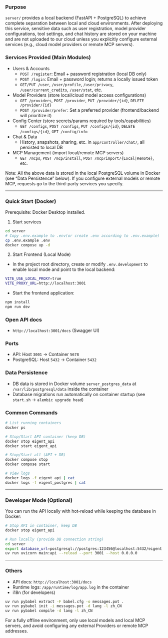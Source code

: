 ### Purpose
`server/` provides a local backend (FastAPI + PostgreSQL) to achieve complete separation between local and cloud environments. After deploying this service, sensitive data such as user registration, model provider configurations, tool settings, and chat history are stored on your machine and are not uploaded to our cloud unless you explicitly configure external services (e.g., cloud model providers or remote MCP servers).

### Services Provided (Main Modules)
- Users & Accounts
  - `POST /register`: Email + password registration (local DB only)
  - `POST /login`: Email + password login; returns a locally issued token
  - `GET/PUT /user`, `/user/profile`, `/user/privacy`, `/user/current_credits`, `/user/stat`, etc.
- Model Providers (store local/cloud model access configurations)
  - `GET /providers`, `POST /provider`, `PUT /provider/{id}`, `DELETE /provider/{id}`
  - `POST /provider/prefer`: Set a preferred provider (frontend/backend will prioritize it)
- Config Center (store secrets/params required by tools/capabilities)
  - `GET /configs`, `POST /configs`, `PUT /configs/{id}`, `DELETE /configs/{id}`, `GET /config/info`
- Chat & Data
  - History, snapshots, sharing, etc. in `app/controller/chat/`, all persisted to local DB
- MCP Management (import local/remote MCP servers)
  - `GET /mcps`, `POST /mcp/install`, `POST /mcp/import/{Local|Remote}`, etc.

Note: All the above data is stored in the local PostgreSQL volume in Docker (see “Data Persistence” below). If you configure external models or remote MCP, requests go to the third-party services you specify.

---

### Quick Start (Docker)
Prerequisite: Docker Desktop installed.

1) Start services
```bash
cd server
# Copy .env.example to .env(or create .env according to .env.example)
cp .env.example .env
docker compose up -d
```

2) Start Frontend (Local Mode)
- In the project root directory, create or modify `.env.development` to enable local mode and point to the local backend:
```bash
VITE_USE_LOCAL_PROXY=true
VITE_PROXY_URL=http://localhost:3001
```
- Start the frontend application:
```bash
npm install
npm run dev
```

### Open API docs
- `http://localhost:3001/docs` (Swagger UI)

### Ports
- API: Host `3001` → Container `5678`
- PostgreSQL: Host `5432` → Container `5432`

### Data Persistence
- DB data is stored in Docker volume `server_postgres_data` at `/var/lib/postgresql/data` inside the container
- Database migrations run automatically on container startup (see `start.sh` → `alembic upgrade head`)

### Common Commands
```bash
# List running containers
docker ps

# Stop/Start API container (keep DB)
docker stop eigent_api
docker start eigent_api

# Stop/Start all (API + DB)
docker compose stop
docker compose start

# View logs
docker logs -f eigent_api | cat
docker logs -f eigent_postgres | cat
```

---

### Developer Mode (Optional)
You can run the API locally with hot-reload while keeping the database in Docker:
```bash
# Stop API in container, keep DB
docker stop eigent_api

# Run locally (provide DB connection string)
cd server
export database_url=postgresql://postgres:123456@localhost:5432/eigent
uv run uvicorn main:api --reload --port 3001 --host 0.0.0.0
```

---

### Others
- API docs: `http://localhost:3001/docs`
- Runtime logs: `/app/runtime/log/app.log` in the container
- i18n (for developers)
```bash
uv run pybabel extract -F babel.cfg -o messages.pot .
uv run pybabel init -i messages.pot -d lang -l zh_CN
uv run pybabel compile -d lang -l zh_CN
```

For a fully offline environment, only use local models and local MCP servers, and avoid configuring any external Providers or remote MCP addresses.


